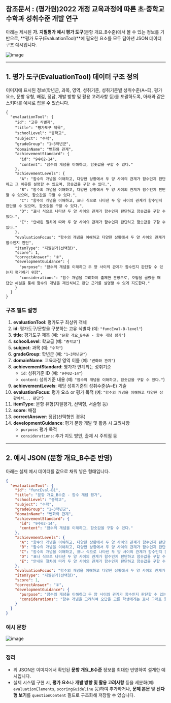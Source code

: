 ## 참조문서 : (평가원)2022 개정 교육과정에 따른 초·중학교 수학과 성취수준 개발 연구

아래는 제시된 **가. 지필평가 예시 평가 도구**(문항 개요_B수준)에서 볼 수 있는 정보를 기반으로, **평가 도구(EvaluationTool)**에 필요한 요소를 모두 담아낸 JSON 데이터 구조 예시입니다.

![image](https://github.com/user-attachments/assets/3776c070-1021-4af1-b864-01f9812ca500)

---

## 1. **평가 도구(EvaluationTool) 데이터 구조 정의**

이미지에 표시된 정보(학년군, 과목, 영역, 성취기준, 성취기준별 성취수준(A~E), 평가 요소, 문항 유형, 배점, 정답, 개발 방향 및 활용 고려사항 등)를 포괄하도록, 아래와 같은 스키마를 예시로 잡을 수 있습니다.

```jsonc
{
  "evaluationTool": {
    "id": "고유 식별자",
    "title": "평가도구 제목",
    "schoolLevel": "중학교",
    "subject": "수학",
    "gradeGroup": "1~3학년군",
    "domainName": "변화와 관계",
    "achievementStandard": {
      "id": "9수02-14",
      "content": "함수의 개념을 이해하고, 함숫값을 구할 수 있다."
    },
    "achievementLevels": {
      "A": "함수의 개념을 이해하고, 다양한 상황에서 두 양 사이의 관계가 함수인지 판단하고 그 이유를 설명할 수 있으며, 함숫값을 구할 수 있다.",
      "B": "함수의 개념을 이해하고, 다양한 상황에서 두 양 사이의 관계가 함수인지 판단할 수 있으며, 함숫값을 구할 수 있다.",
      "C": "함수의 개념을 이해하고, 표나 식으로 나타낸 두 양 사이의 관계가 함수인지 판단할 수 있으며, 함숫값을 구할 수 있다.",
      "D": "표나 식으로 나타낸 두 양 사이의 관계가 함수인지 판단하고 함숫값을 구할 수 있다.",
      "E": "안내된 절차에 따라 두 양 사이의 관계가 함수인지 판단하고 함숫값을 구할 수 있다."
    },
    "evaluationFocus": "함수의 개념을 이해하고 다양한 상황에서 두 양 사이의 관계가 함수인지 판단",
    "itemType": "지필평가(선택형)",
    "score": 1,
    "correctAnswer": "②",
    "developmentGuidance": {
      "purpose": "함수의 개념을 이해하고 두 양 사이의 관계가 함수인지 판단할 수 있는지 평가하기 위함",
      "considerations": "함수 개념을 고려하여 출제한 문항으로, 오답을 골랐을 때 답안 해설을 통해 함수의 개념을 재인식하고 판단 근거를 설명할 수 있게 지도한다."
    }
  }
}
```

### **구조 필드 설명**

1. **evaluationTool**: 평가도구 최상위 객체
2. **id**: 평가도구/문항을 구분하는 고유 식별자 (예: `"funcEval-B-level"`)
3. **title**: 평가도구 제목 (예: `"문항 개요_B수준 - 함수 개념 평가"`)
4. **schoolLevel**: 학교급 (예: `"중학교"`)
5. **subject**: 과목 (예: `"수학"`)
6. **gradeGroup**: 학년군 (예: `"1~3학년군"`)
7. **domainName**: 교육과정 영역 이름 (예: `"변화와 관계"`)
8. **achievementStandard**: 평가가 연계되는 성취기준
   - `id`: 성취기준 ID (예: `"9수02-14"`)
   - `content`: 성취기준 내용 (예: `"함수의 개념을 이해하고, 함숫값을 구할 수 있다."`)
9. **achievementLevels**: 해당 성취기준의 성취수준(A~E) 기술
10. **evaluationFocus**: 평가 요소 or 평가 목적 (예: `"함수의 개념을 이해하고 다양한 상황에서... 판단"`)
11. **itemType**: 문항 유형(지필평가, 선택형, 서술형 등)
12. **score**: 배점
13. **correctAnswer**: 정답(선택형인 경우)
14. **developmentGuidance**: 평가 문항 개발 및 활용 시 고려사항
    - `purpose`: 평가 목적
    - `considerations`: 추가 지도 방안, 출제 시 주의점 등

---

## 2. **예시 JSON** (문항 개요_B수준 반영)

아래는 실제 예시 데이터를 값으로 채워 넣은 형태입니다.

```json
{
  "evaluationTool": {
    "id": "funcEval-B1",
    "title": "문항 개요_B수준 - 함수 개념 평가",
    "schoolLevel": "중학교",
    "subject": "수학",
    "gradeGroup": "1~3학년군",
    "domainName": "변화와 관계",
    "achievementStandard": {
      "id": "9수02-14",
      "content": "함수의 개념을 이해하고, 함숫값을 구할 수 있다."
    },
    "achievementLevels": {
      "A": "함수의 개념을 이해하고, 다양한 상황에서 두 양 사이의 관계가 함수인지 판단하고 그 이유를 설명할 수 있으며, 함숫값을 구할 수 있다.",
      "B": "함수의 개념을 이해하고, 다양한 상황에서 두 양 사이의 관계가 함수인지 판단할 수 있으며, 함숫값을 구할 수 있다.",
      "C": "함수의 개념을 이해하고, 표나 식으로 나타낸 두 양 사이의 관계가 함수인지 판단할 수 있으며, 함숫값을 구할 수 있다.",
      "D": "표나 식으로 나타낸 두 양 사이의 관계가 함수인지 판단하고 함숫값을 구할 수 있다.",
      "E": "안내된 절차에 따라 두 양 사이의 관계가 함수인지 판단하고 함숫값을 구할 수 있다."
    },
    "evaluationFocus": "함수의 개념을 이해하고 다양한 상황에서 두 양 사이의 관계가 함수인지 판단",
    "itemType": "지필평가(선택형)",
    "score": 1,
    "correctAnswer": "②",
    "developmentGuidance": {
      "purpose": "함수의 개념을 이해하고 두 양 사이의 관계가 함수인지 판단할 수 있는지 평가하기 위함",
      "considerations": "함수 개념을 고려하여 오답을 고른 학생에게는 표나 그래프 등 다양한 표현으로 함수를 재인식하고, 판단 근거를 설명하게 하여 보충 지도를 한다."
    }
  }
}
```

### 예시 문항

![image](https://github.com/user-attachments/assets/6840abb0-9df3-43e7-bc5e-be3a49ab8826)


---

### **정리**

- 위 JSON은 이미지에서 확인된 **문항 개요_B수준** 정보를 최대한 반영하여 설계한 예시입니다. 
- 실제 시스템 구현 시, **평가 요소**나 **개발 방향 및 활용 고려사항** 등을 세분화(예: `evaluationElements`, `scoringGuideline` 등)하여 추가하거나, **문제 본문** 및 **선다형 보기**를 `questionContent` 필드로 구조화해 저장할 수 있습니다.
